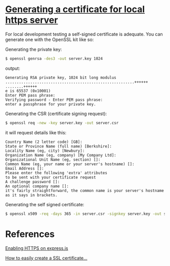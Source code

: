 # [Generating a certificate for local https server][create-ssl-certificate]

For local development testing a self-signed certificate is adequate. You can generate one with the OpenSSL kit like so:

Generating the private key:

```sh
$ openssl genrsa -des3 -out server.key 1024
```

output:

```
Generating RSA private key, 1024 bit long modulus
.........................................................++++++
........++++++
e is 65537 (0x10001)
Enter PEM pass phrase:
Verifying password - Enter PEM pass phrase:
enter a passphrase for your private key.
```

Generating the CSR (certificate signing request):

```sh
$ openssl req -new -key server.key -out server.csr
```

it will request details like this:

```
Country Name (2 letter code) [GB]:
State or Province Name (full name) [Berkshire]:
Locality Name (eg, city) [Newbury]:
Organization Name (eg, company) [My Company Ltd]:
Organizational Unit Name (eg, section) []:
Common Name (eg, your name or your server's hostname) []:
Email Address []:
Please enter the following 'extra' attributes
to be sent with your certificate request
A challenge password []:
An optional company name []:
it's fairly straightforward, the common name is your server's hostname as it says in brackets.
```

Generating the self signed certificate:

```sh
$ openssl x509 -req -days 365 -in server.csr -signkey server.key -out server.crt
```

# References

[Enabling HTTPS on express.js](https://stackoverflow.com/questions/11744975/enabling-https-on-express-js)

[How to easily create a SSL certificate...][create-ssl-certificate]

[create-ssl-certificate]:https://superuser.com/questions/73979/how-to-easily-create-a-ssl-certificate-and-configure-it-in-apache2-in-mac-os-x

